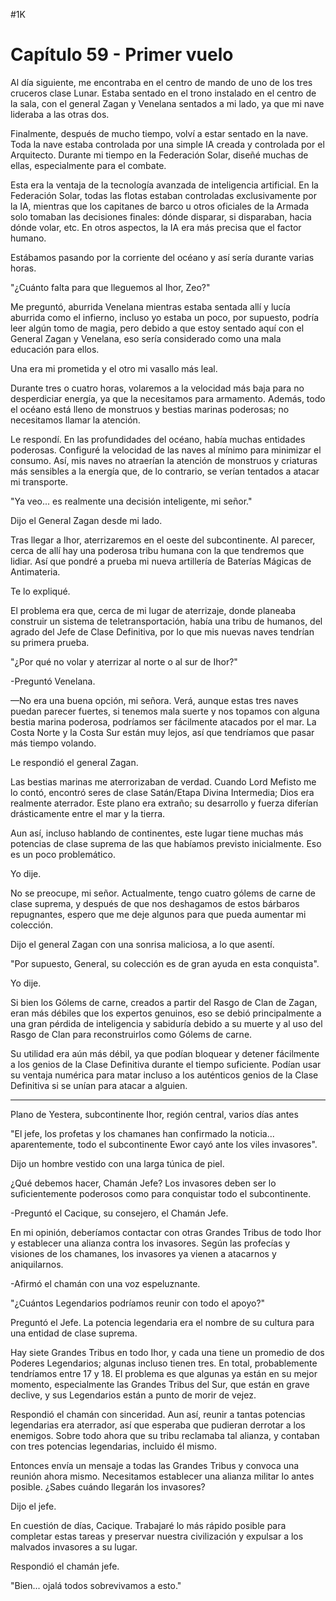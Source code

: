
#1K 

# Capítulo 59 - Primer vuelo


Al día siguiente, me encontraba en el centro de mando de uno de los tres cruceros clase Lunar. Estaba sentado en el trono instalado en el centro de la sala, con el general Zagan y Venelana sentados a mi lado, ya que mi nave lideraba a las otras dos.

Finalmente, después de mucho tiempo, volví a estar sentado en la nave. Toda la nave estaba controlada por una simple IA creada y controlada por el Arquitecto. Durante mi tiempo en la Federación Solar, diseñé muchas de ellas, especialmente para el combate.

Esta era la ventaja de la tecnología avanzada de inteligencia artificial. En la Federación Solar, todas las flotas estaban controladas exclusivamente por la IA, mientras que los capitanes de barco u otros oficiales de la Armada solo tomaban las decisiones finales: dónde disparar, si disparaban, hacia dónde volar, etc. En otros aspectos, la IA era más precisa que el factor humano.

Estábamos pasando por la corriente del océano y así sería durante varias horas.

"¿Cuánto falta para que lleguemos al Ihor, Zeo?"

Me preguntó, aburrida Venelana mientras estaba sentada allí y lucía aburrida como el infierno, incluso yo estaba un poco, por supuesto, podría leer algún tomo de magia, pero debido a que estoy sentado aquí con el General Zagan y Venelana, eso sería considerado como una mala educación para ellos.

Una era mi prometida y el otro mi vasallo más leal.

Durante tres o cuatro horas, volaremos a la velocidad más baja para no desperdiciar energía, ya que la necesitamos para armamento. Además, todo el océano está lleno de monstruos y bestias marinas poderosas; no necesitamos llamar la atención.

Le respondí. En las profundidades del océano, había muchas entidades poderosas. Configuré la velocidad de las naves al mínimo para minimizar el consumo. Así, mis naves no atraerían la atención de monstruos y criaturas más sensibles a la energía que, de lo contrario, se verían tentados a atacar mi transporte.

"Ya veo... es realmente una decisión inteligente, mi señor."

Dijo el General Zagan desde mi lado.

Tras llegar a Ihor, aterrizaremos en el oeste del subcontinente. Al parecer, cerca de allí hay una poderosa tribu humana con la que tendremos que lidiar. Así que pondré a prueba mi nueva artillería de Baterías Mágicas de Antimateria.

Te lo expliqué.

El problema era que, cerca de mi lugar de aterrizaje, donde planeaba construir un sistema de teletransportación, había una tribu de humanos, del agrado del Jefe de Clase Definitiva, por lo que mis nuevas naves tendrían su primera prueba.

"¿Por qué no volar y aterrizar al norte o al sur de Ihor?"

-Preguntó Venelana.

—No era una buena opción, mi señora. Verá, aunque estas tres naves puedan parecer fuertes, si tenemos mala suerte y nos topamos con alguna bestia marina poderosa, podríamos ser fácilmente atacados por el mar. La Costa Norte y la Costa Sur están muy lejos, así que tendríamos que pasar más tiempo volando.

Le respondió el general Zagan.

Las bestias marinas me aterrorizaban de verdad. Cuando Lord Mefisto me lo contó, encontró seres de clase Satán/Etapa Divina Intermedia; Dios era realmente aterrador. Este plano era extraño; su desarrollo y fuerza diferían drásticamente entre el mar y la tierra.

Aun así, incluso hablando de continentes, este lugar tiene muchas más potencias de clase suprema de las que habíamos previsto inicialmente. Eso es un poco problemático.

Yo dije.

No se preocupe, mi señor. Actualmente, tengo cuatro gólems de carne de clase suprema, y ​​después de que nos deshagamos de estos bárbaros repugnantes, espero que me deje algunos para que pueda aumentar mi colección.

Dijo el general Zagan con una sonrisa maliciosa, a lo que asentí.

"Por supuesto, General, su colección es de gran ayuda en esta conquista".

Yo dije.

Si bien los Gólems de carne, creados a partir del Rasgo de Clan de Zagan, eran más débiles que los expertos genuinos, eso se debió principalmente a una gran pérdida de inteligencia y sabiduría debido a su muerte y al uso del Rasgo de Clan para reconstruirlos como Gólems de carne.

Su utilidad era aún más débil, ya que podían bloquear y detener fácilmente a los genios de la Clase Definitiva durante el tiempo suficiente. Podían usar su ventaja numérica para matar incluso a los auténticos genios de la Clase Definitiva si se unían para atacar a alguien.

***

Plano de Yestera, subcontinente Ihor, región central, varios días antes

"El jefe, los profetas y los chamanes han confirmado la noticia... aparentemente, todo el subcontinente Ewor cayó ante los viles invasores".

Dijo un hombre vestido con una larga túnica de piel.

¿Qué debemos hacer, Chamán Jefe? Los invasores deben ser lo suficientemente poderosos como para conquistar todo el subcontinente.

-Preguntó el Cacique, su consejero, el Chamán Jefe.

En mi opinión, deberíamos contactar con otras Grandes Tribus de todo Ihor y establecer una alianza contra los invasores. Según las profecías y visiones de los chamanes, los invasores ya vienen a atacarnos y aniquilarnos.

-Afirmó el chamán con una voz espeluznante.

"¿Cuántos Legendarios podríamos reunir con todo el apoyo?"

Preguntó el Jefe. La potencia legendaria era el nombre de su cultura para una entidad de clase suprema.

Hay siete Grandes Tribus en todo Ihor, y cada una tiene un promedio de dos Poderes Legendarios; algunas incluso tienen tres. En total, probablemente tendríamos entre 17 y 18. El problema es que algunas ya están en su mejor momento, especialmente las Grandes Tribus del Sur, que están en grave declive, y sus Legendarios están a punto de morir de vejez.

Respondió el chamán con sinceridad. Aun así, reunir a tantas potencias legendarias era aterrador, así que esperaba que pudieran derrotar a los enemigos. Sobre todo ahora que su tribu reclamaba tal alianza, y contaban con tres potencias legendarias, incluido él mismo.

Entonces envía un mensaje a todas las Grandes Tribus y convoca una reunión ahora mismo. Necesitamos establecer una alianza militar lo antes posible. ¿Sabes cuándo llegarán los invasores?

Dijo el jefe.

En cuestión de días, Cacique. Trabajaré lo más rápido posible para completar estas tareas y preservar nuestra civilización y expulsar a los malvados invasores a su lugar.

Respondió el chamán jefe.

"Bien... ojalá todos sobrevivamos a esto."